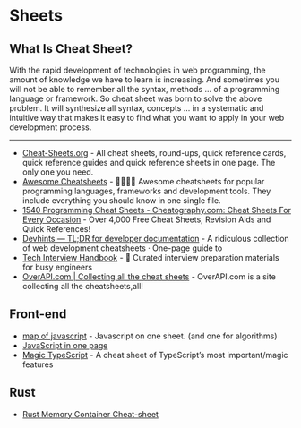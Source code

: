 # Sheets

## What Is Cheat Sheet?

With the rapid development of technologies in web programming, the amount of knowledge we have to learn is increasing. And sometimes you will not be able to remember all the syntax, methods ... of a programming language or framework. So cheat sheet was born to solve the above problem. It will synthesize all syntax, concepts ... in a systematic and intuitive way that makes it easy to find what you want to apply in your web development process.

---

- [Cheat-Sheets.org](http://www.cheat-sheets.org/) - All cheat sheets, round-ups, quick reference cards, quick reference guides and quick reference sheets in one page. The only one you need.
- [Awesome Cheatsheets](https://github.com/LeCoupa/awesome-cheatsheets) - 👩‍💻👨‍💻 Awesome cheatsheets for popular programming languages, frameworks and development tools. They include everything you should know in one single file.
- [1540 Programming Cheat Sheets - Cheatography.com: Cheat Sheets For Every Occasion](https://cheatography.com/) - Over 4,000 Free Cheat Sheets, Revision Aids and Quick References!
- [Devhints — TL;DR for developer documentation](https://devhints.io/) - A ridiculous collection of web development cheatsheets · One-page guide to
- [Tech Interview Handbook](https://github.com/yangshun/tech-interview-handbook) - 💯 Curated interview preparation materials for busy engineers
- [OverAPI.com | Collecting all the cheat sheets](https://overapi.com/) - OverAPI.com is a site collecting all the cheatsheets,all!

## Front-end

- [map of javascript](https://github.com/mechaniac/Map-of-Javascript) - Javascript on one sheet. (and one for algorithms)
- [JavaScript in one page](http://www.cheat-sheets.org/sites/javascript.su/)
- [Magic TypeScript](https://github.com/carltheperson/magic-typescript) - A cheat sheet of TypeScript’s most important/magic features

## Rust

- [Rust Memory Container Cheat-sheet](https://github.com/usagi/rust-memory-container-cs)
